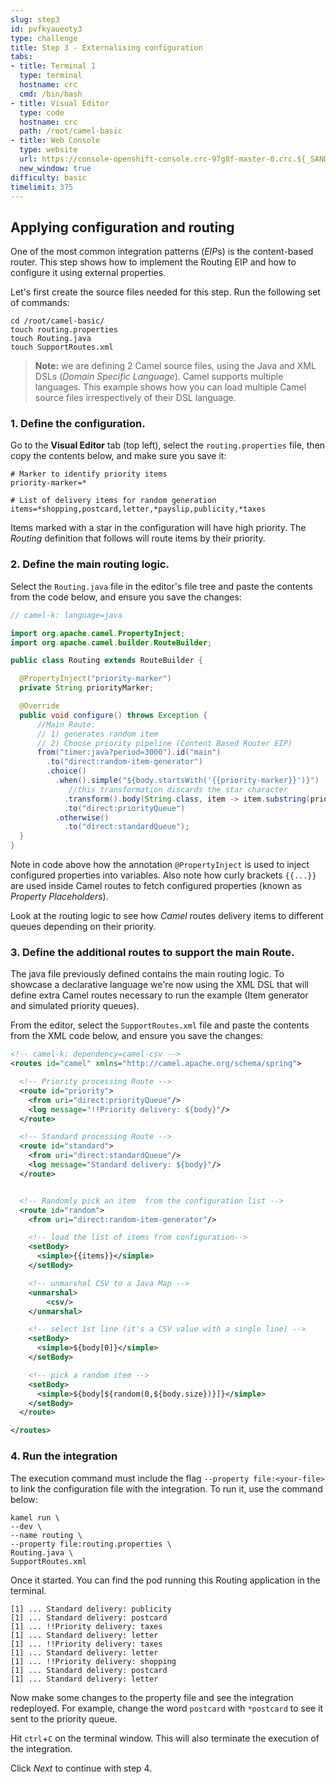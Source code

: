 ```yaml
---
slug: step3
id: pvfkyaueoty3
type: challenge
title: Step 3 - Externalising configuration
tabs:
- title: Terminal 1
  type: terminal
  hostname: crc
  cmd: /bin/bash
- title: Visual Editor
  type: code
  hostname: crc
  path: /root/camel-basic
- title: Web Console
  type: website
  url: https://console-openshift-console.crc-97g8f-master-0.crc.${_SANDBOX_ID}.instruqt.io
  new_window: true
difficulty: basic
timelimit: 375
---
```

## Applying configuration and routing

One of the most common integration patterns (*EIP*s) is the content-based router. This step shows how to implement the Routing EIP and how to configure it using external properties.

Let's first create the source files needed for this step. Run the following set of commands:

```
cd /root/camel-basic/
touch routing.properties
touch Routing.java
touch SupportRoutes.xml

```

> **Note:** we are defining 2 Camel source files, using the Java and XML DSLs (*Domain Specific Language*). Camel supports multiple languages. This example shows how you can load multiple Camel source files irrespectively of their DSL language.

### 1. Define the configuration.

Go to the **Visual Editor** tab (top left), select the `routing.properties` file, then copy the contents below, and make sure you save it:

```properties
# Marker to identify priority items
priority-marker=*

# List of delivery items for random generation
items=*shopping,postcard,letter,*payslip,publicity,*taxes
```

Items marked with a star in the configuration will have high priority. The *Routing* definition that follows will route items by their priority.


### 2. Define the main routing logic.

Select the `Routing.java` file in the editor's file tree and paste the contents from the code below, and ensure you save the changes:

```java
// camel-k: language=java

import org.apache.camel.PropertyInject;
import org.apache.camel.builder.RouteBuilder;

public class Routing extends RouteBuilder {

  @PropertyInject("priority-marker")
  private String priorityMarker;

  @Override
  public void configure() throws Exception {
      //Main Route:
      // 1) generates random item
      // 2) Choose priority pipeline (Content Based Router EIP)
      from("timer:java?period=3000").id("main")
        .to("direct:random-item-generator")
        .choice()
          .when().simple("${body.startsWith('{{priority-marker}}')}")
             //this transformation discards the star character
            .transform().body(String.class, item -> item.substring(priorityMarker.length()))
            .to("direct:priorityQueue")
          .otherwise()
            .to("direct:standardQueue");
  }
}
```

Note in code above how the annotation `@PropertyInject` is used to inject configured properties into variables. Also note how curly brackets `{{...}}` are used inside Camel routes to fetch configured properties (known as *Property Placeholders*).

Look at the routing logic to see how *Camel* routes delivery items to different queues depending on their priority.

### 3. Define the additional routes to support the main Route.

The java file previously defined contains the main routing logic. To showcase a declarative language we're now using the XML DSL that will define extra Camel routes necessary to run the example (Item generator and simulated priority queues).

From the editor, select the `SupportRoutes.xml` file and paste the contents from the XML code below, and ensure you save the changes:

```xml
<!-- camel-k: dependency=camel-csv -->
<routes id="camel" xmlns="http://camel.apache.org/schema/spring">

  <!-- Priority processing Route -->
  <route id="priority">
    <from uri="direct:priorityQueue"/>
    <log message="!!Priority delivery: ${body}"/>
  </route>

  <!-- Standard processing Route -->
  <route id="standard">
    <from uri="direct:standardQueue"/>
    <log message="Standard delivery: ${body}"/>
  </route>


  <!-- Randomly pick an item  from the configuration list -->
  <route id="random">
    <from uri="direct:random-item-generator"/>

    <!-- load the list of items from configuration-->
    <setBody>
      <simple>{{items}}</simple>
    </setBody>

    <!-- unmarshal CSV to a Java Map -->
    <unmarshal>
        <csv/>
    </unmarshal>

    <!-- select 1st line (it's a CSV value with a single line) -->
    <setBody>
      <simple>${body[0]}</simple>
    </setBody>

    <!-- pick a random item -->
    <setBody>
      <simple>${body[${random(0,${body.size})}]}</simple>
    </setBody>
  </route>

</routes>
```


### 4. Run the integration

The execution command must include the flag `--property file:<your-file>` to link the configuration file with the integration. To run it, use the command below:

```
kamel run \
--dev \
--name routing \
--property file:routing.properties \
Routing.java \
SupportRoutes.xml
```
Once it started. You can find the pod running this Routing application in the terminal.

```
[1] ... Standard delivery: publicity
[1] ... Standard delivery: postcard
[1] ... !!Priority delivery: taxes
[1] ... Standard delivery: letter
[1] ... !!Priority delivery: taxes
[1] ... Standard delivery: letter
[1] ... !!Priority delivery: shopping
[1] ... Standard delivery: postcard
[1] ... Standard delivery: letter
```

Now make some changes to the property file and see the integration redeployed.
For example, change the word `postcard` with `*postcard` to see it sent to the priority queue.

Hit `ctrl`+`C` on the terminal window. This will also terminate the execution of the integration.

Click *Next* to continue with step 4.
